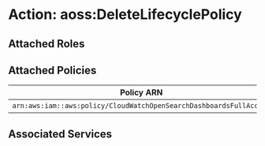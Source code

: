 # Action: aoss:DeleteLifecyclePolicy

## Attached Roles

## Attached Policies

| Policy ARN | Policy Name |
|------------|-------------|
| `arn:aws:iam::aws:policy/CloudWatchOpenSearchDashboardsFullAccess` | [CloudWatchOpenSearchDashboardsFullAccess](../policies.md#cloudwatchopensearchdashboardsfullaccess) |

## Associated Services

